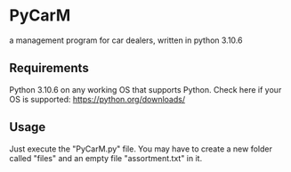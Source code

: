 # PyCarM
a management program for car dealers, written in python 3.10.6

## Requirements
Python 3.10.6 on any working OS that supports Python. Check here if your OS is supported: https://python.org/downloads/

## Usage
Just execute the "PyCarM.py" file. 
You may have to create a new folder called "files" and an empty file "assortment.txt" in it.
